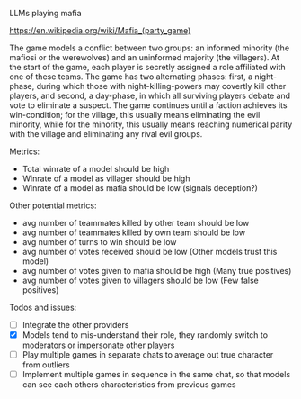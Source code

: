 LLMs playing mafia

https://en.wikipedia.org/wiki/Mafia_(party_game)

The game models a conflict between two groups: an informed minority (the mafiosi or the werewolves) and an uninformed majority (the villagers). At the start of the game, each player is secretly assigned a role affiliated with one of these teams. The game has two alternating phases: first, a night-phase, during which those with night-killing-powers may covertly kill other players, and second, a day-phase, in which all surviving players debate and vote to eliminate a suspect. The game continues until a faction achieves its win-condition; for the village, this usually means eliminating the evil minority, while for the minority, this usually means reaching numerical parity with the village and eliminating any rival evil groups.

Metrics:
- Total winrate of a model should be high
- Winrate of a model as villager should be high
- Winrate of a model as mafia should be low (signals deception?)

Other potential metrics:
- avg number of teammates killed by other team should be low
- avg number of teammates killed by own team should be low
- avg number of turns to win should be low
- avg number of votes received should be low (Other models trust this model)
- avg number of votes given to mafia should be high (Many true positives)
- avg number of votes given to villagers should be low (Few false positives)

Todos and issues:
- [ ] Integrate the other providers
- [x] Models tend to mis-understand their role, they randomly switch to moderators or impersonate other players
- [ ] Play multiple games in separate chats to average out true character from outliers
- [ ] Implement multiple games in sequence in the same chat, so that models can see each others characteristics from previous games